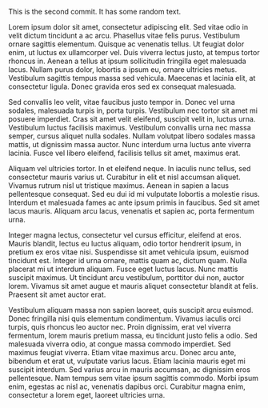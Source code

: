 This is the second commit. It has some random text.

Lorem ipsum dolor sit amet, consectetur adipiscing elit. Sed vitae odio in velit dictum tincidunt a ac arcu. Phasellus vitae felis purus. Vestibulum ornare sagittis elementum. Quisque ac venenatis tellus. Ut feugiat dolor enim, ut luctus ex ullamcorper vel. Duis viverra lectus justo, at tempus tortor rhoncus in. Aenean a tellus at ipsum sollicitudin fringilla eget malesuada lacus. Nullam purus dolor, lobortis a ipsum eu, ornare ultricies metus. Vestibulum sagittis tempus massa sed vehicula. Maecenas et lacinia elit, at consectetur ligula. Donec gravida eros sed ex consequat malesuada.

Sed convallis leo velit, vitae faucibus justo tempor in. Donec vel urna sodales, malesuada turpis in, porta turpis. Vestibulum nec tortor sit amet mi posuere imperdiet. Cras sit amet velit eleifend, suscipit velit in, luctus urna. Vestibulum luctus facilisis maximus. Vestibulum convallis urna nec massa semper, cursus aliquet nulla sodales. Nullam volutpat libero sodales massa mattis, ut dignissim massa auctor. Nunc interdum urna luctus ante viverra lacinia. Fusce vel libero eleifend, facilisis tellus sit amet, maximus erat.

Aliquam vel ultricies tortor. In et eleifend neque. In iaculis nunc tellus, sed consectetur mauris varius ut. Curabitur in elit et nisl accumsan aliquet. Vivamus rutrum nisl ut tristique maximus. Aenean in sapien a lacus pellentesque consequat. Sed eu dui id mi vulputate lobortis a molestie risus. Interdum et malesuada fames ac ante ipsum primis in faucibus. Sed sit amet lacus mauris. Aliquam arcu lacus, venenatis et sapien ac, porta fermentum urna.

Integer magna lectus, consectetur vel cursus efficitur, eleifend at eros. Mauris blandit, lectus eu luctus aliquam, odio tortor hendrerit ipsum, in pretium ex eros vitae nisi. Suspendisse sit amet vehicula ipsum, euismod tincidunt est. Integer id urna ornare, mattis quam ac, dictum quam. Nulla placerat mi ut interdum aliquam. Fusce eget luctus lacus. Nunc mattis suscipit maximus. Ut tincidunt arcu vestibulum, porttitor dui non, auctor lorem. Vivamus sit amet augue et mauris aliquet consectetur blandit at felis. Praesent sit amet auctor erat.

Vestibulum aliquam massa non sapien laoreet, quis suscipit arcu euismod. Donec fringilla nisi quis elementum condimentum. Vivamus iaculis orci turpis, quis rhoncus leo auctor nec. Proin dignissim, erat vel viverra fermentum, lorem mauris pretium massa, eu tincidunt justo felis a odio. Sed malesuada viverra odio, at congue massa commodo imperdiet. Sed maximus feugiat viverra. Etiam vitae maximus arcu. Donec arcu ante, bibendum et erat ut, vulputate varius lacus. Etiam lacinia mauris eget mi suscipit interdum. Sed varius arcu in mauris accumsan, ac dignissim eros pellentesque. Nam tempus sem vitae ipsum sagittis commodo. Morbi ipsum enim, egestas ac nisl ac, venenatis dapibus orci. Curabitur magna enim, consectetur a lorem eget, laoreet ultricies urna.
